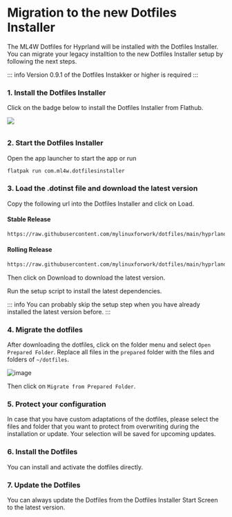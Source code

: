 # Migration to the new Dotfiles Installer

The ML4W Dotfiles for Hyprland will be installed with the Dotfiles Installer. You can migrate your legacy installtion to the new Dotfiles Installer setup by following the next steps.

::: info
Version 0.9.1 of the Dotfiles Instakker or higher is required
:::

### 1. Install the Dotfiles Installer

Click on the badge below to install the Dotfiles Installer from Flathub.

<a href="https://mylinuxforwork.github.io/dotfiles-installer/" target="_blank"><img src="https://mylinuxforwork.github.io/dotfiles-installer/dotfiles-installer-badge.png" style="border:0;margin-bottom:10px"></a>

### 2. Start the Dotfiles Installer

Open the app launcher to start the app or run 

```sh
flatpak run com.ml4w.dotfilesinstaller
```
### 3. Load the .dotinst file and download the latest version

Copy the following url into the Dotfiles Installer and click on Load.

#### Stable Release

```sh
https://raw.githubusercontent.com/mylinuxforwork/dotfiles/main/hyprland-dotfiles-stable.dotinst
```
#### Rolling Release

```sh
https://raw.githubusercontent.com/mylinuxforwork/dotfiles/main/hyprland-dotfiles.dotinst
```
Then click on Download to download the latest version.

Run the setup script to install the latest dependencies.

::: info
You can probably skip the setup step when you have already installed the latest version before.
:::

### 4. Migrate the dotfiles

After downloading the dotfiles, click on the folder menu and select `Open Prepared Folder`. Replace all files in the `prepared` folder with the files and folders of `~/dotfiles`.

![image](/migrate.jpg)

Then click on `Migrate from Prepared Folder`.

### 5. Protect your configuration

In case that you have custom adaptations of the dotfiles, please select the files and folder that you want to protect from overwriting during the installation or update. Your selection will be saved for upcoming updates. 

### 6. Install the Dotfiles

You can install and activate the dotfiles directly. 

### 7. Update the Dotfiles

You can always update the Dotfiles from the Dotfiles Installer Start Screen to the latest version.